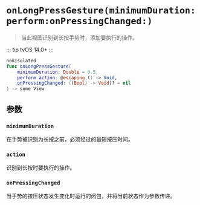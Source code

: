 # `onLongPressGesture(minimumDuration:perform:onPressingChanged:)`

> 当此视图识别到长按手势时，添加要执行的操作。

::: tip
tvOS 14.0+
:::

```swift
nonisolated
func onLongPressGesture(
    minimumDuration: Double = 0.5,
    perform action: @escaping () -> Void,
    onPressingChanged: ((Bool) -> Void)? = nil
) -> some View
```

## 参数

### `minimumDuration`

在手势被识别为长按之前，必须经过的最短按压时间。

### `action`

识别到长按时要执行的操作。

### `onPressingChanged`

当手势的按压状态发生变化时运行的闭包，并将当前状态作为参数传递。

